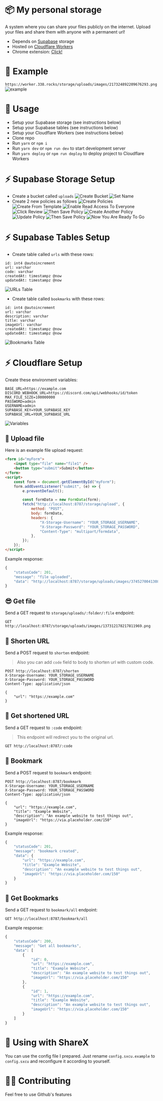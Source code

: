 # 📦 My personal storage

A system where you can share your files publicly on the internet. Upload your files and share them with anyone with a permanent url!

-   Depends on [Supabase](https://supabase.io/) storage
-   Hosted on [Cloudflare Workers](https://workers.cloudflare.com/)
-   Chrome extension: [Click!](https://github.com/barbarbar338/storage-chrome-extension)

# 🎁 Example

`https://worker.338.rocks/storage/uploads/images/217324892209676293.png`
![example](https://worker.338.rocks/storage/uploads/images/217324892209676293.png)

# 🎈 Usage

-   Setup your Supabase storage (see instructions below)
-   Setup your Supabase tables (see instructions below)
-   Setup your Cloudflare Workers (see instructions below)
-   Clone repo
-   Run `yarn` or `npm i`
-   Run `yarn dev` or `npm run dev` to start development server
-   Run `yarn deploy` or `npm run deploy` to deploy project to Cloudflare Workers

# ⚡️ Supabase Storage Setup

-   Create a bucket called `uploads`
    ![Create Bucket](https://worker.338.rocks/storage/uploads/images/214474010631733253.png)
    ![Set Name](https://worker.338.rocks/storage/uploads/images/214476763441528847.png)
-   Create 2 new policies as follows
    ![Create Policies](https://worker.338.rocks/storage/uploads/images/214474469236932614.png)
    ![Create From Template](https://worker.338.rocks/storage/uploads/images/214474618927448071.png)
    ![Enable Read Access To Everyone](https://worker.338.rocks/storage/uploads/images/214474787119038472.png)
    ![Click Review](https://worker.338.rocks/storage/uploads/images/214474952768880649.png)
    ![Then Save Policy](https://worker.338.rocks/storage/uploads/images/214475066094780426.png)
    ![Create Another Policy](https://worker.338.rocks/storage/uploads/images/214475499529961483.png)
    ![Update Policy](https://worker.338.rocks/storage/uploads/images/214476197688639500.png)
    ![Then Save Policy](https://worker.338.rocks/storage/uploads/images/214476313275269133.png)
    ![Now You Are Ready To Go](https://worker.338.rocks/storage/uploads/images/214476505919651854.png)

# ⚡️ Supabase Tables Setup

-   Create table called `urls` with these rows:

```
id: int4 @autoincrement
url: varchar
code: varchar
createdAt: timestampz @now
updatedAt: timestampz @now
```

![URLs Table](https://worker.338.rocks/storage/uploads/images/374535316738015232.png)

-   Create table called `bookmarks` with these rows:

```
id: int4 @autoincrement
url: varchar
description: varchar
title: varchar
imageUrl: varchar
createdAt: timestampz @now
updatedAt: timestampz @now
```

![Bookmarks Table](https://worker.338.rocks/storage/uploads/images/374535790522400768.png)

# ⚡️ Cloudflare Setup

Create these environment variables:

```
BASE_URL=https://example.com
DISCORD_WEBHOOK_URL=https://discord.com/api/webhooks/id/token
MAX_FILE_SIZE=100000000
PASSWORD=admin
USERNAME=admin
SUPABASE_KEY=YOUR_SUPABASE_KEY
SUPABASE_URL=YOUR_SUPABASE_URL
```

![Variables](https://worker.338.rocks/storage/uploads/images/374533767940931584.png)

## 🧶 Upload file

Here is an example file upload request:

```html
<form id="myForm">
	<input type="file" name="file1" />
	<button type="submit">Submit</button>
</form>
<script>
	const form = document.getElementById("myForm");
	form.addEventListener("submit", (e) => {
		e.preventDefault();

		const formData = new FormData(form);
		fetch("http://localhost:8787/storage/upload", {
			method: "POST",
			body: formData,
			headers: {
				"X-Storage-Username": "YOUR_STORAGE_USERNAME",
				"X-Storage-Password": "YOUR_STORAGE_PASSWORD",
				"Content-Type": "multipart/formdata",
			},
		});
	});
</script>
```

Example response:

```js
{
	"statusCode": 201,
	"message": "file uploaded",
	"data": "http://localhost:8787/storage/uploads/images/374527004130803712.png"
}
```

## 😎 Get file

Send a GET request to `storage/uploads/:folder/:file` endpoint:

```
GET http://localhost:8787/storage/uploads/images/137312178217811969.png
```

## 🔗 Shorten URL

Send a POST request to `shorten` endpoint:

> Also you can add `code` field to body to shorten url with custom code.

```
POST http://localhost:8787/shorten
X-Storage-Username: YOUR_STORAGE_USERNAME
X-Storage-Password: YOUR_STORAGE_PASSWORD
Content-Type: application/json

{
	"url": "https://example.com"
}
```

## 📝 Get shortened URL

Send a GET request to `:code` endpoint:

> This endpoint will redirect you to the original url.

```
GET http://localhost:8787/:code
```

## 📕 Bookmark

Send a POST request to `bookmark` endpoint:

```
POST http://localhost:8787/bookmark
X-Storage-Username: YOUR_STORAGE_USERNAME
X-Storage-Password: YOUR_STORAGE_PASSWORD
Content-Type: application/json

{
	"url": "https://example.com",
	"title": "Example Website",
	"description": "An example website to test things out",
	"imageUrl": "https://via.placeholder.com/150"
}
```

Example response:

```js
{
	"statusCode": 201,
	"message": "bookmark created",
	"data": {
		"url": "https://example.com",
		"title": "Example Website",
		"description": "An example website to test things out",
		"imageUrl": "https://via.placeholder.com/150"
	}
}
```

## 📗 Get Bookmarks

Send a GET request to `bookmark/all` endpoint:

```
GET http://localhost:8787/bookmark/all
```

Example response:

```js
{
	"statusCode": 200,
	"message": "Get all bookmarks",
	"data": [
		{
			"id": 0,
			"url": "https://example.com",
			"title": "Example Website",
			"description": "An example website to test things out",
			"imageUrl": "https://via.placeholder.com/150"
		},
		{
			"id": 1,
			"url": "https://example.com",
			"title": "Example Website",
			"description": "An example website to test things out",
			"imageUrl": "https://via.placeholder.com/150"
		}
	]
}
```

# 🚀 Using with ShareX

You can use the config file I prepared. Just rename `config.sxcu.example` to `config.sxcu` and reconfigure it according to yourself.

# 🤼‍♂️ Contributing

Feel free to use Github's features
